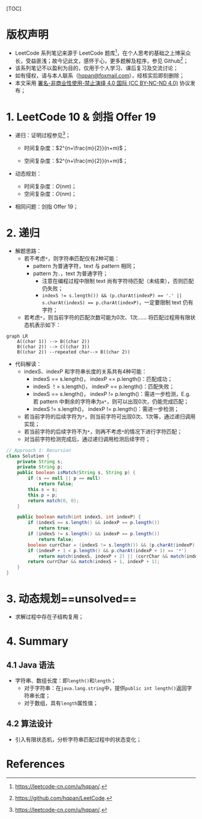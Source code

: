 [TOC]

# 版权声明

- LeetCode 系列笔记来源于 LeetCode 题库[^1]，在个人思考的基础之上博采众长，受益匪浅；故今记此文，感怀于心，更多题解及程序，参见 Github[^2]；
- 该系列笔记不以盈利为目的，仅用于个人学习、课后复习及交流讨论；
- 如有侵权，请与本人联系（hqpan@foxmail.com），经核实后即刻删除；
- 本文采用 [署名-非商业性使用-禁止演绎 4.0 国际 (CC BY-NC-ND 4.0)](https://creativecommons.org/licenses/by-nc-nd/4.0/deed.zh) 协议发布；

# 1. LeetCode 10 & 剑指 Offer 19

- 递归：证明过程参见[^1]；

  - 时间复杂度：$2^{n+\frac{m}{2}}(n+m)$；

  - 空间复杂度：$2^{n+\frac{m}{2}}(n+m)$；

- 动态规划：

  - 时间复杂度：$O(nm)$；
  - 空间复杂度：$O(nm)$；

- 相同问题：剑指 Offer 19；

# 2. 递归

- 解题思路：
  - 若不考虑`*`，则字符串匹配仅有2种可能：
    - pattern 为普通字符，text 与 pattern 相同；
    - pattern 为`.`，text 为普通字符；
      - 注意在编程过程中限制 text 尚有字符待匹配（未结束），否则匹配仍失败；
      - `indexS != s.length()) && (p.charAt(indexP) == '.' || s.charAt(indexS) == p.charAt(indexP)`，一定要限制 text 仍有字符；
  - 若考虑`*`，则当前字符的匹配次数可能为0次、1次…… 将匹配过程用有限状态机表示如下：

```mermaid
graph LR
	A((char 1)) --> B((char 2))
	B((char 2)) --> C((char 3))
	B((char 2)) --repeated char--> B((char 2))
```

- 代码解读：
  - indexS、indexP 和字符串长度的关系共有4种可能：
    - indexS == s.length()， indexP == p.length()：匹配成功；
    - indexS ！= s.length()， indexP == p.length()：匹配失败；
    - indexS == s.length()， indexP != p.length()：需进一步检测，E.g. 若 pattern 中剩余的字符串为`a*`，则可以出现0次，仍能完成匹配；
    - indexS != s.length()， indexP != p.length()：需进一步检测；
  - 若当前字符的后续字符为`*`，则当前字符可出现0次、1次等，通过递归调用实现；
  - 若当前字符的后续字符不为`*`，则再不考虑`*`的情况下进行字符匹配；
  - 对当前字符检测完成后，通过递归调用检测后续字符；

```java
// Approach 1: Recursion
class Solution {
    private String s;
    private String p;
    public boolean isMatch(String s, String p) {
        if (s == null || p == null)
            return false;
        this.s = s;
        this.p = p;
        return match(0, 0);
    }

    public boolean match(int indexS, int indexP) {        
        if (indexS == s.length() && indexP == p.length())
            return true;
        if (indexS != s.length() && indexP == p.length())
            return false;
        boolean currChar = (indexS != s.length()) && (p.charAt(indexP) == '.' || s.charAt(indexS) == p.charAt(indexP));
        if (indexP + 1 < p.length() && p.charAt(indexP + 1) == '*')
            return match(indexS, indexP + 2) || (currChar && match(indexS + 1, indexP));
        return currChar && match(indexS + 1, indexP + 1);
    }
}
```

# 3. 动态规划==unsolved==

- 求解过程中存在子结构复用；

# 4. Summary

## 4.1 Java 语法

- 字符串、数组长度：即`length()`和`length`；
  - 对于字符串：在`java.lang.string`中，提供`public int length()`返回字符串长度；
  - 对于数组，具有`length`属性值；

## 4.2 算法设计

- 引入有限状态机，分析字符串匹配过程中的状态变化；

# References

[^1]: https://leetcode-cn.com/u/hqpan/.
[^2]: https://github.com/hqpan/LeetCode.